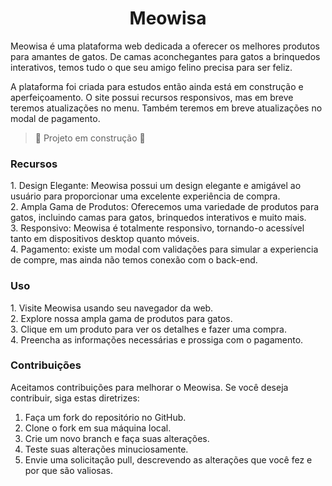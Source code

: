 <h1 align="center"> Meowisa </h1>

<p>
Meowisa é uma plataforma web dedicada a oferecer os melhores produtos para amantes de gatos. De camas aconchegantes para gatos a brinquedos interativos, temos tudo o que seu amigo felino precisa para ser feliz. 

A plataforma foi criada para estudos então ainda está em construção e aperfeiçoamento. O site possui recursos responsivos, mas em breve teremos atualizações no menu. Também teremos em breve atualizações no modal de pagamento.
</p>

> :construction: Projeto em construção :construction:

<h3> Recursos </h3>
<p> 
1. Design Elegante: Meowisa possui um design elegante e amigável ao usuário para proporcionar uma excelente experiência de compra.<br>
2. Ampla Gama de Produtos: Oferecemos uma variedade de produtos para gatos, incluindo camas para gatos, brinquedos interativos e muito mais.<br>
3. Responsivo: Meowisa é totalmente responsivo, tornando-o acessível tanto em dispositivos desktop quanto móveis.<br>
4. Pagamento: existe um modal com validações para simular a experiencia de compre, mas ainda não temos conexão com o back-end.<br>
</p>

<h3>Uso</h3>

<p>
1. Visite Meowisa usando seu navegador da web.<br>
2. Explore nossa ampla gama de produtos para gatos.<br>
3. Clique em um produto para ver os detalhes e fazer uma compra.<br>
4. Preencha as informações necessárias e prossiga com o pagamento.<br>
</p>

<h3>Contribuições</h3>

<p>
Aceitamos contribuições para melhorar o Meowisa. Se você deseja contribuir, siga estas diretrizes:

1. Faça um fork do repositório no GitHub.
2. Clone o fork em sua máquina local.
3. Crie um novo branch e faça suas alterações.
4. Teste suas alterações minuciosamente.
5. Envie uma solicitação pull, descrevendo as alterações que você fez e por que são valiosas.
</p>
